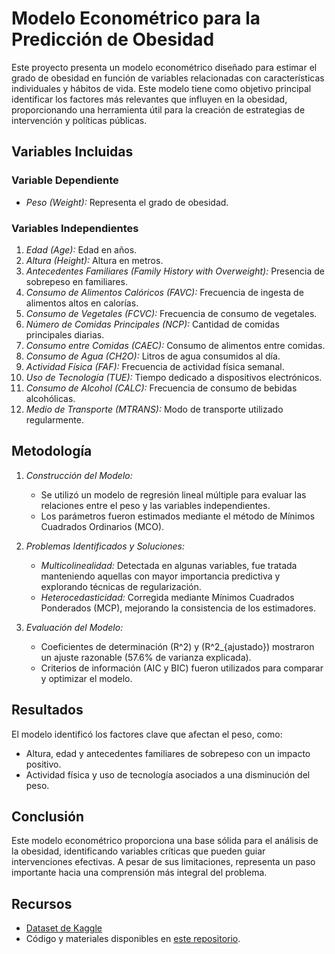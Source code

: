 # Modelo Econométrico para la Predicción de Obesidad

Este proyecto presenta un modelo econométrico diseñado para estimar el grado de obesidad en función de variables relacionadas con características individuales y hábitos de vida. Este modelo tiene como objetivo principal identificar los factores más relevantes que influyen en la obesidad, proporcionando una herramienta útil para la creación de estrategias de intervención y políticas públicas.

## Variables Incluidas

### Variable Dependiente
- *Peso (Weight):* Representa el grado de obesidad.

### Variables Independientes
1. *Edad (Age):* Edad en años.
2. *Altura (Height):* Altura en metros.
3. *Antecedentes Familiares (Family History with Overweight):* Presencia de sobrepeso en familiares.
4. *Consumo de Alimentos Calóricos (FAVC):* Frecuencia de ingesta de alimentos altos en calorías.
5. *Consumo de Vegetales (FCVC):* Frecuencia de consumo de vegetales.
6. *Número de Comidas Principales (NCP):* Cantidad de comidas principales diarias.
7. *Consumo entre Comidas (CAEC):* Consumo de alimentos entre comidas.
8. *Consumo de Agua (CH2O):* Litros de agua consumidos al día.
9. *Actividad Física (FAF):* Frecuencia de actividad física semanal.
10. *Uso de Tecnología (TUE):* Tiempo dedicado a dispositivos electrónicos.
11. *Consumo de Alcohol (CALC):* Frecuencia de consumo de bebidas alcohólicas.
12. *Medio de Transporte (MTRANS):* Modo de transporte utilizado regularmente.

## Metodología

1. *Construcción del Modelo:*
   - Se utilizó un modelo de regresión lineal múltiple para evaluar las relaciones entre el peso y las variables independientes.
   - Los parámetros fueron estimados mediante el método de Mínimos Cuadrados Ordinarios (MCO).
   
2. *Problemas Identificados y Soluciones:*
   - *Multicolinealidad:* Detectada en algunas variables, fue tratada manteniendo aquellas con mayor importancia predictiva y explorando técnicas de regularización.
   - *Heterocedasticidad:* Corregida mediante Mínimos Cuadrados Ponderados (MCP), mejorando la consistencia de los estimadores.

3. *Evaluación del Modelo:*
   - Coeficientes de determinación \(R^2\) y \(R^2_{ajustado}\) mostraron un ajuste razonable (57.6% de varianza explicada).
   - Criterios de información (AIC y BIC) fueron utilizados para comparar y optimizar el modelo.

## Resultados

El modelo identificó los factores clave que afectan el peso, como:
- Altura, edad y antecedentes familiares de sobrepeso con un impacto positivo.
- Actividad física y uso de tecnología asociados a una disminución del peso.

## Conclusión

Este modelo econométrico proporciona una base sólida para el análisis de la obesidad, identificando variables críticas que pueden guiar intervenciones efectivas. A pesar de sus limitaciones, representa un paso importante hacia una comprensión más integral del problema.

## Recursos

- [Dataset de Kaggle](https://www.kaggle.com/datasets/fatemehmehrparvar/obesity-levels)
- Código y materiales disponibles en [este repositorio](https://github.com/ElblogdeIsmael/ElblogdeIsmael.github.io/tree/main/Asignaturas/Tercer%20A%C3%B1o/ECO/Practicas/Trabajo).
